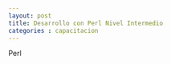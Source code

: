 ```yaml
---
layout: post
title: Desarrollo con Perl Nivel Intermedio
categories : capacitacion
---
```

           
Perl
            
